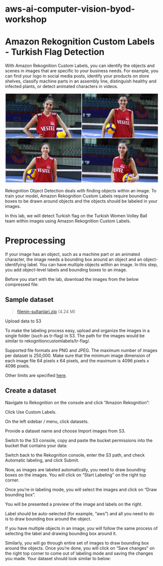 # aws-ai-computer-vision-byod-workshop

# Amazon Rekognition Custom Labels - Turkish Flag Detection

With Amazon Rekognition Custom Labels, you can identify the objects and scenes in images that are specific to your business needs. For example, you can find your logo in social media posts, identify your products on store shelves, classify machine parts in an assembly line, distinguish healthy and infected plants, or detect animated characters in videos.

![Volley Ball Team](https://raw.githubusercontent.com/taswar/aws-ai-computer-vision-byod-workshop/main/volleyball.png)


Rekognition Object Detection deals with finding objects within an image. To train your model, Amazon Rekognition Custom Labels require bounding boxes to be drawn around objects and the objects should be labeled in your images.

In this lab, we will detect Turkish flag on the Turkish Women Volley Ball team within images using Amazon Rekognition Custom Labels.

# Preprocessing
If your image has an object, such as a machine part or an animated character, the image needs a bounding box around an object and an object-identifying label. You can have multiple objects within an image. In this step, you add object-level labels and bounding boxes to an image.

Before you start with the lab, download the images from the below compressed file:

Sample dataset  
------------  
> [filenin-sultanlari.zip](https://github.com/taswar/aws-ai-computer-vision-byod-workshop/blob/main/filenin-sultanlari.zip?raw=true) (4.24 M) 


Upload data to S3

To make the labeling process easy, upload and organize the images in a single folder (such as tr-flag) in S3. The path for the images would be similar to rekognitioncustomlabels/tr-flag/.

Supported file formats are PNG and JPEG. The maximum number of images per dataset is 250,000. Make sure that the minimum image dimension of each image file 64 pixels x 64 pixels, and the maximum is 4096 pixels x 4096 pixels.

Other limits are specified [here](https://docs.aws.amazon.com/rekognition/latest/customlabels-dg/limits.html).

## Create a dataset

Navigate to Rekognition on the console and click “Amazon Rekognition”:

Click Use Custom Labels.

On the left sidebar / menu, click datasets.

Provide a dataset name and choose Import images from S3.

Switch to the S3 console, copy and paste the bucket permissions into the bucket that contains your data:

Switch back to the Rekognition console, enter the S3 path, and check Automatic labeling, and click Submit.

Now, as images are labeled automatically, you need to draw bounding boxes on the images. You will click on “Start Labeling” on the right top corner.

Once you’re in labeling mode, you will select the images and click on “Draw bounding box”.

You will be presented a preview of the image and labels on the right.

Label should be auto-selected (for example, “aws”) and all you need to do is to draw bounding box around the object.

If you have multiple objects in an image, you will follow the same process of selecting the label and drawing bounding box around it.

Similarly, you will go through entire set of images to draw bounding box around the objects. Once you’re done, you will click on “Save changes” on the right top corner to come out of labeling mode and saving the changes you made. Your dataset should look similar to below:

